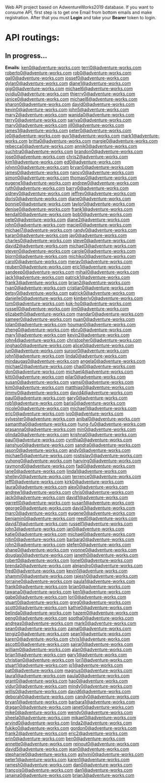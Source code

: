Web API project based on AdwentureWorks2019 database.
If you want to consume API, first step is to get one Email from bottom emails and make registration. After that you must **Login** and take your **Bearer** token to login.
# API routings:
## In progress...





<b>Emails</b>:
ken0@adventure-works.com
terri0@adventure-works.com
roberto0@adventure-works.com
rob0@adventure-works.com
gail0@adventure-works.com
jossef0@adventure-works.com
dylan0@adventure-works.com
diane1@adventure-works.com
gigi0@adventure-works.com
michael6@adventure-works.com
ovidiu0@adventure-works.com
thierry0@adventure-works.com
janice0@adventure-works.com
michael8@adventure-works.com
sharon0@adventure-works.com
david0@adventure-works.com
kevin0@adventure-works.com
john5@adventure-works.com
mary2@adventure-works.com
wanida0@adventure-works.com
terry0@adventure-works.com
sariya0@adventure-works.com
mary0@adventure-works.com
jill0@adventure-works.com
james1@adventure-works.com
peter0@adventure-works.com
jo0@adventure-works.com
guy1@adventure-works.com
mark1@adventure-works.com
britta0@adventure-works.com
margie0@adventure-works.com
rebecca0@adventure-works.com
annik0@adventure-works.com
suchitra0@adventure-works.com
brandon0@adventure-works.com
jose0@adventure-works.com
chris2@adventure-works.com
kim1@adventure-works.com
ed0@adventure-works.com
jolynn0@adventure-works.com
bryan0@adventure-works.com
james0@adventure-works.com
nancy0@adventure-works.com
simon0@adventure-works.com
thomas0@adventure-works.com
eugene1@adventure-works.com
andrew0@adventure-works.com
ruth0@adventure-works.com
barry0@adventure-works.com
sidney0@adventure-works.com
jeffrey0@adventure-works.com
doris0@adventure-works.com
diane0@adventure-works.com
bonnie0@adventure-works.com
taylor0@adventure-works.com
denise0@adventure-works.com
frank1@adventure-works.com
kendall0@adventure-works.com
bob0@adventure-works.com
pete0@adventure-works.com
diane2@adventure-works.com
john0@adventure-works.com
maciej0@adventure-works.com
michael7@adventure-works.com
randy0@adventure-works.com
karan0@adventure-works.com
jay0@adventure-works.com
charles0@adventure-works.com
steve0@adventure-works.com
david2@adventure-works.com
michael3@adventure-works.com
steven0@adventure-works.com
carole0@adventure-works.com
bjorn0@adventure-works.com
michiko0@adventure-works.com
carol0@adventure-works.com
merav0@adventure-works.com
reuben0@adventure-works.com
eric1@adventure-works.com
sandeep0@adventure-works.com
mihail0@adventure-works.com
jack1@adventure-works.com
patrick1@adventure-works.com
frank3@adventure-works.com
brian2@adventure-works.com
ryan0@adventure-works.com
cristian0@adventure-works.com
betsy0@adventure-works.com
patrick0@adventure-works.com
danielle0@adventure-works.com
kimberly0@adventure-works.com
tom0@adventure-works.com
kok-ho0@adventure-works.com
russell0@adventure-works.com
jim0@adventure-works.com
elizabeth0@adventure-works.com
mandar0@adventure-works.com
sameer0@adventure-works.com
nuan0@adventure-works.com
lolan0@adventure-works.com
houman0@adventure-works.com
zheng0@adventure-works.com
ebru0@adventure-works.com
mary1@adventure-works.com
kevin2@adventure-works.com
john4@adventure-works.com
christopher0@adventure-works.com
jinghao0@adventure-works.com
alice0@adventure-works.com
jun0@adventure-works.com
suroor0@adventure-works.com
john1@adventure-works.com
linda0@adventure-works.com
mindaugas0@adventure-works.com
angela0@adventure-works.com
michael2@adventure-works.com
chad0@adventure-works.com
don0@adventure-works.com
michael4@adventure-works.com
kitti0@adventure-works.com
pilar0@adventure-works.com
susan0@adventure-works.com
vamsi0@adventure-works.com
kim0@adventure-works.com
matthias0@adventure-works.com
jimmy0@adventure-works.com
david4@adventure-works.com
paul0@adventure-works.com
gary0@adventure-works.com
rob1@adventure-works.com
baris0@adventure-works.com
nicole0@adventure-works.com
michael1@adventure-works.com
eric0@adventure-works.com
ivo0@adventure-works.com
sylvester0@adventure-works.com
anibal0@adventure-works.com
samantha0@adventure-works.com
hung-fu0@adventure-works.com
prasanna0@adventure-works.com
min0@adventure-works.com
olinda0@adventure-works.com
krishna0@adventure-works.com
paul1@adventure-works.com
cynthia0@adventure-works.com
jianshuo0@adventure-works.com
sandra0@adventure-works.com
jason0@adventure-works.com
andy0@adventure-works.com
michael5@adventure-works.com
rostislav0@adventure-works.com
yuhong0@adventure-works.com
hanying0@adventure-works.com
raymond0@adventure-works.com
fadi0@adventure-works.com
lane0@adventure-works.com
linda1@adventure-works.com
shelley0@adventure-works.com
terrence0@adventure-works.com
jeff0@adventure-works.com
kirk0@adventure-works.com
laura0@adventure-works.com
alex0@adventure-works.com
andrew1@adventure-works.com
chris0@adventure-works.com
jack0@adventure-works.com
david1@adventure-works.com
garrett0@adventure-works.com
susan1@adventure-works.com
george0@adventure-works.com
david3@adventure-works.com
marc0@adventure-works.com
eugene0@adventure-works.com
benjamin0@adventure-works.com
reed0@adventure-works.com
david7@adventure-works.com
russell1@adventure-works.com
john3@adventure-works.com
jan0@adventure-works.com
katie0@adventure-works.com
michael0@adventure-works.com
nitin0@adventure-works.com
barbara0@adventure-works.com
john2@adventure-works.com
stefen0@adventure-works.com
shane0@adventure-works.com
yvonne0@adventure-works.com
douglas0@adventure-works.com
janeth0@adventure-works.com
robert0@adventure-works.com
lionel0@adventure-works.com
brenda0@adventure-works.com
alejandro0@adventure-works.com
fred0@adventure-works.com
kevin1@adventure-works.com
shammi0@adventure-works.com
rajesh0@adventure-works.com
lorraine0@adventure-works.com
paula1@adventure-works.com
frank0@adventure-works.com
brian0@adventure-works.com
tawana0@adventure-works.com
ken1@adventure-works.com
gabe0@adventure-works.com
lori0@adventure-works.com
stuart0@adventure-works.com
greg0@adventure-works.com
scott0@adventure-works.com
kathie0@adventure-works.com
belinda0@adventure-works.com
hazem0@adventure-works.com
peng0@adventure-works.com
sootha0@adventure-works.com
andreas0@adventure-works.com
mark0@adventure-works.com
sean0@adventure-works.com
zainal0@adventure-works.com
tengiz0@adventure-works.com
sean1@adventure-works.com
karen0@adventure-works.com
chris1@adventure-works.com
ascott0@adventure-works.com
sairaj0@adventure-works.com
william0@adventure-works.com
alan0@adventure-works.com
brian1@adventure-works.com
gary1@adventure-works.com
christian0@adventure-works.com
lori1@adventure-works.com
stuart1@adventure-works.com
jo1@adventure-works.com
pat0@adventure-works.com
magnus0@adventure-works.com
laura1@adventure-works.com
paula0@adventure-works.com
grant0@adventure-works.com
hao0@adventure-works.com
vidur0@adventure-works.com
mindy0@adventure-works.com
willis0@adventure-works.com
david6@adventure-works.com
deborah0@adventure-works.com
candy0@adventure-works.com
bryan1@adventure-works.com
barbara1@adventure-works.com
dragan0@adventure-works.com
janet0@adventure-works.com
mike0@adventure-works.com
wendy0@adventure-works.com
sheela0@adventure-works.com
mikael0@adventure-works.com
arvind0@adventure-works.com
linda2@adventure-works.com
fukiko0@adventure-works.com
gordon0@adventure-works.com
frank2@adventure-works.com
eric2@adventure-works.com
erin0@adventure-works.com
ben0@adventure-works.com
annette0@adventure-works.com
reinout0@adventure-works.com
david5@adventure-works.com
jean0@adventure-works.com
stephanie0@adventure-works.com
ashvini0@adventure-works.com
peter1@adventure-works.com
karen1@adventure-works.com
ramesh0@adventure-works.com
dan0@adventure-works.com
françois0@adventure-works.com
dan1@adventure-works.com
janaina0@adventure-works.com
brian3@adventure-works.com
